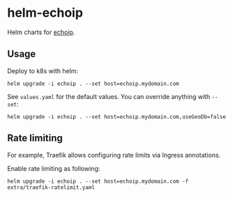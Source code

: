 # helm-echoip

Helm charts for [echoip](https://github.com/mpolden/echoip).

## Usage

Deploy to k8s with helm:

```
helm upgrade -i echoip . --set host=echoip.mydomain.com
```

See `values.yaml` for the default values. You can override anything with `--set`:

```
helm upgrade -i echoip . --set host=echoip.mydomain.com,useGeoDb=false
```

## Rate limiting

For example, Traefik allows configuring rate limits via Ingress annotations.

Enable rate limiting as following:

```
helm upgrade -i echoip . --set host=echoip.mydomain.com -f extra/traefik-ratelimit.yaml
```

